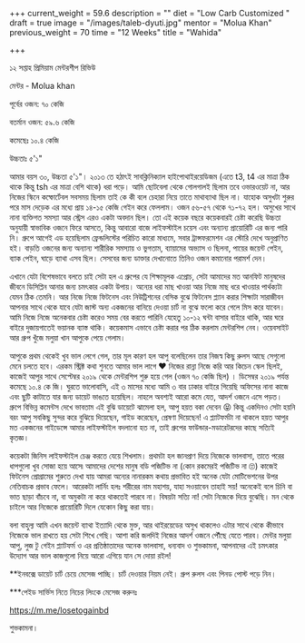 +++
current_weight = 59.6
description = ""
diet = "Low Carb Customized "
draft = true
image = "/images/taleb-dyuti.jpg"
mentor = "Molua Khan"
previous_weight = 70
time = "12 Weeks"
title = "Wahida"

+++

১২ সপ্তাহ প্রিমিয়াম মেন্টরশীপ রিভিউ

মেন্টর - Molua khan

পূর্বের ওজন: ৭০ কেজি

বতর্মান ওজন: ৫৯.৬ কেজি

কমেছেঃ ১০.৪ কেজি

উচ্চতাঃ ৫'১"

আমার বয়স ৩০, উচ্চতা ৫'১"। ২০১৩ তে হঠাৎই সাবক্লিনিক্যাল হাইপোথাইরয়েডিজম (এতে t3, t4 এর মাত্রা ঠিক থাকে কিন্তু tsh এর মাত্রা বেশি থাকে) ধরা পড়ে। আমি ছোটবেলা থেকে গোলগালই ছিলাম তবে ওভারওয়েট না, আর নিজের স্কিনে কম্ফোর্টেবল সবসময় ছিলাম তাই কে কী বলে চেহারা নিয়ে তাতে মাথাব্যাথা ছিল না। যাহোক অসুখটা শুরুর পরে মাস দেড়েক এর মধ্যে প্রায় ১৪-১৫ কেজি গেইন করে ফেললাম। ওজন ৫৬-৫৭ থেকে ৭১-৭২ হল। অসুখের সাথে নানা ব্যক্তিগত সমস্যা আর স্ট্রেস এরও একটা অবদান ছিল। তো এই কয়েক বছরে কয়েকবারই চেষ্টা করেছি উচ্চতা অনুযায়ী স্বাভাবিক ওজনে ফিরে আসতে, কিন্তু আবারো বাজে লাইফস্টাইল চয়েস এবং অন্যান্য প্রায়োরিটি এর জন্য পারি নি। গ্রুপে আগেই এড হয়েছিলাম ফ্রেন্ডলিস্টের পরিচিত কারো মাধ্যমে, সবার ট্রান্সফরমেশন এর স্টোরি দেখে অনুপ্রাণিত হই। বাড়তি ওজনের জন্য অন্যান্য শারীরিক সমস্যায় ও ভুগতাম, ব্যায়ামের অভ্যাস ও ছিলনা, পায়ের জয়েন্ট পেইন, ব্যাক পেইন, ঘাড়ে ব্যাথা এসব ছিল। সেসবের জন্য ডাক্তার দেখানোতে তিনিও ওজন কমানোর পরামর্শ দেন।

এখানে যেটা বিশেষভাবে বলতে চাই সেটা হল এ গ্রুপের যে শিক্ষামূলক এপ্রোচ, সেটা আমাদের মত আনফিট মানুষদের জীবনে ডিসিপ্লিন আনার জন্য চমৎকার একটা উপায়। অন্যের ধরা মাছ খাওয়া আর নিজে মাছ ধরে খাওয়ার পার্থক্যটা যেমন ঠিক তেমনি। আর নিজে নিজে ফিটনেস এবং নিউট্রিশনের বেসিক বুঝে ফিটনেস প্ল্যান করার শিক্ষাটা সারাজীবন আপনার সাথে থেকে যাবে যেটা জাস্ট অন্য একজনের বানিয়ে দেওয়া চার্ট না বুঝে ফলো করে গেলে মিস করে যাবেন। আমি নিজে নিজে অনেকবার চেষ্টা করেও সময় বের করতে পারিনি যেহেতু ১০-১২ ঘন্টা বাসার বাইরে থাকি, আর ঘরে বাইরে দুজায়গাতেই ভয়ানক ব্যাস্ত থাকি। কয়েকমাস এভাবে চেষ্টা করার পর ঠিক করলাম মেন্টরশিপ নেব। ওয়েবসাইট আর গ্রুপ খুঁজে মলুয়া খান আপুকে পেয়ে গেলাম।

আপুকে প্রথম থেকেই খুব ভাল লেগে গেল, তার মূল কারণ হল আপু বলেছিলেন তার নিজস্ব কিছু রুলস আছে সেগুলো মেনে চলতে হবে। এরকম স্ট্রিক্ট কথা শুনতে আমার ভাল লাগে ❤ নিজের রান্না নিজে করি আর কিচেন স্কেল ছিলই, কাজেই আপুর সাথে সেপ্টেম্বর ২০১৯ থেকে মেন্টরশিপ শুরু হয়ে গেল (ওজন ৭০ কেজি ছিল) । ডিসেম্বর ২০১৯ পর্যন্ত কমেছে ১০.৪ কে জি। ঘুরতে ভালোবাসি, এই ৩ মাসের মধ্যে আমি ৩ বার ঢাকার বাইরে গিয়েছি অফিসের নানা কাজে এবং ছুটি কাটাতে যার জন্য ডায়েট ভাঙতে হয়েছিল। নাহলে অবশ্যই আরো কমে যেত, আদর্শ ওজনে এসে পড়ত। গ্রুপে বিভিন্ন কমেন্টস দেখে ভাবতাম এই বুঝি ডায়েটে ঝামেলা হল, আপু হয়ত বকা দেবেন 😝 কিন্তু একদিনও সেটা হয়নি বরং আপু সবকিছু সুন্দর করে বুঝিয়ে দিয়েছেন, গাইড করেছেন, প্রেষণা দিয়েছেন! এ প্ল্যাটফর্মটা না থাকলে হয়ত আপুর মত একজনের গাইডেন্সে আমার লাইফস্টাইল বদলানো হত না, তাই গ্রুপের ফাউন্ডার-মডারেটরদের কাছে সত্যিই কৃতজ্ঞ।

কয়েকটা জিনিস লাইফস্টাইল চেঞ্জ করতে যেয়ে শিখলাম। প্রথমটা হল জানপ্রাণ দিয়ে নিজেকে ভালবাসা, তাতে পরের ধাপগুলো খুব সোজা হয়ে আসে৷ আমাদের দেশের মানুষ বডি পজিটিভ না (কোন রকমেরই পজিটিভ না 🙄) কাজেই ফিটনেস প্রোগ্রামের শুরুতে দেখা যায় আমরা অন্যের নানারকম কথায় প্রভাবিত হই অনেক যেটা মোটিভেশনের উপর নেতিবাচক প্রভাব ফেলে। আরেকটা লার্নিং হলঃ শরীরের নাম মহাশয়, যাহা সওয়াবেন তাহাই সয়! অনেকেই বলে চিনি বা ভাত ছাড়া বাঁচবে না, বা অমুকটা না করে থাকতেই পারবে না। বিষয়টা সত্যি না! সেটা নিজেকে দিয়ে বুঝেছি। মন থেকে চাইলে আর নিজেকে প্রায়োরিটি দিলে যেকোন কিছু করা যায়।

বলা বাহুল্য আমি এখন জয়েন্ট ব্যাথা ইত্যাদি থেকে মুক্ত, আর থাইরয়েডের অসুখ থাকলেও এটার সাথে থেকে কীভাবে নিজেকে ভাল রাখতে হয় সেটা শিখে গেছি। আশা করি জলদিই নিজের আদর্শ ওজনে পৌঁছে যেতে পারব। মেন্টর মলুয়া আপু, লুজ টু গেইন প্ল্যাটফর্ম ও এর প্রতিষ্ঠাতাদের অনেক ভালবাসা, ধন্যবাদ ও শুভকামনা, আপনাদের এই চমৎকার উদ্যোগ আর ভাল কাজগুলো নিয়ে আরো এগিয়ে যান সে দোয়া রইল!

\**ইনবক্সে ডায়েট চার্ট চেয়ে মেসেজ পাচ্ছি। চার্ট দেওয়ার নিয়ম নেই। গ্রুপ রুলস এবং পিনড পোস্ট পড়ে নিন।

\***পেইড সার্ভিস নিতে নিচের লিংকে মেসেজ করুনঃ

https://m.me/losetogainbd

শুভকামনা।
